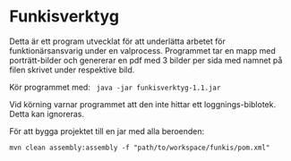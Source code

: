 # Funkisverktyg

Detta är ett program utvecklat för att underlätta arbetet för funktionärsansvarig under en valprocess. 
Programmet tar en mapp med porträtt-bilder och genererar en pdf med 3 bilder per sida med namnet på filen skrivet under respektive bild. 

Kör programmet med: ``` java -jar funkisverktyg-1.1.jar```

Vid körning varnar programmet att den inte hittar ett loggnings-biblotek. Detta kan ignoreras. 

För att bygga projektet till en jar med alla beroenden:

```mvn clean assembly:assembly -f "path/to/workspace/funkis/pom.xml"```